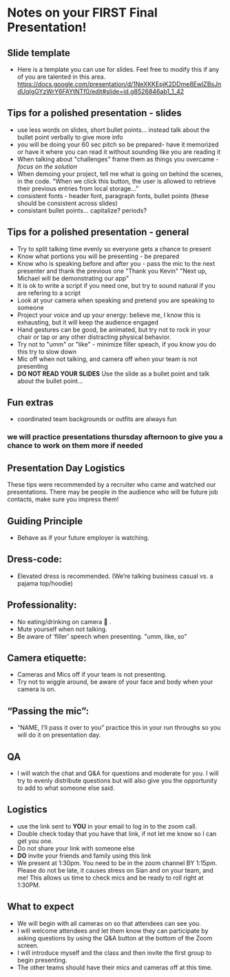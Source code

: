 # Notes on your FIRST Final Presentation!

## Slide template

- Here is a template you can use for slides. Feel free to modify this if any of you are talented in this area. <https://docs.google.com/presentation/d/1NeXKKEpjK2DDme8EwlZBsJndUqIgGYzWrY6FAYtNTf0/edit#slide=id.g8526846ab1_1_42>

## Tips for a polished presentation - slides

- use less words on slides, short bullet points... instead talk about the bullet point verbally to give more info
- you will be doing your 60 sec pitch so be prepared- have it memorized or have it where you can read it without sounding like you are reading it
- When talking about "challenges" frame them as things you overcame - *focus on the solution*
- When demoing your project, tell me what is going on behind the scenes, in the code. "When we click this button, the user is allowed to retrieve their previous entries from local storage..."
- consistent fonts - header font, paragraph fonts, bullet points (these should be consistent across slides)
- consistant bullet points... capitalize? periods?

## Tips for a polished presentation - general

- Try to split talking time evenly so everyone gets a chance to present
- Know what portions you will be presenting - be prepared
- Know who is speaking before and after you - pass the mic to the next presenter and thank the previous one "Thank you Kevin" "Next up, Michael will be demonstrating our app"
- It is ok to write a script if you need one, but try to sound natural if you are refering to a script
- Look at your camera when speaking and pretend you are speaking to someone
- Project your voice and up your energy: believe me, I know this is exhausting, but it will keep the audience engaged
- Hand gestures can be good, be animated, but try not to rock in your chair or tap or any other distracting physical behavior.
- Try not to "umm" or "like" - minimize filler speach, if you know you do this try to slow down
- Mic off when not talking, and camera off when your team is not presenting
- **DO NOT READ YOUR SLIDES** Use the slide as a bullet point and talk about the bullet point...

## Fun extras

- coordinated team backgrounds or outfits are always fun

### we will practice presentations thursday afternoon to give you a chance to work on them more if needed

## Presentation Day Logistics

These tips were recommended by a recruiter who came and watched our presentations. There may be people in the audience who will be future job contacts, make sure you impress them!

## Guiding Principle

- Behave as if your future employer is watching.

## Dress-code:

- Elevated dress is recommended. (We’re talking business casual vs. a pajama top/hoodie)

## Professionality:

- No eating/drinking on camera 🍔 .
- Mute yourself when not talking.
- Be aware of ‘filler’ speech when presenting. "umm, like, so"

## Camera etiquette:

- Cameras and Mics off if your team is not presenting.
- Try not to wiggle around, be aware of your face and body when your camera is on.

## “Passing the mic”:

- “NAME, I’ll pass it over to you” practice this in your run throughs so you will do it on presentation day.

## QA

- I will watch the chat and Q&A for questions and moderate for you. I will try to evenly distribute questions but will also give you the opportunity to add to what someone else said.

## Logistics

- use the link sent to **YOU** in your email to log in to the zoom call.
- Double check today that you have that link, if not let me know so I can get you one.
- Do not share your link with someone else
- **DO** invite your friends and family using this link
- We present at 1:30pm. You need to be in the zoom channel BY 1:15pm. Please do not be late, it causes stress on Sian and on your team, and me! This allows us time to check mics and be ready to roll right at 1:30PM.

## What to expect

- We will begin with all cameras on so that attendees can see you.
- I will welcome attendees and let them know they can participate by asking questions by using the Q&A button at the bottom of the Zoom screen.
- I will introduce myself and the class and then invite the first group to begin presenting.
- The other teams should have their mics and cameras off at this time.
